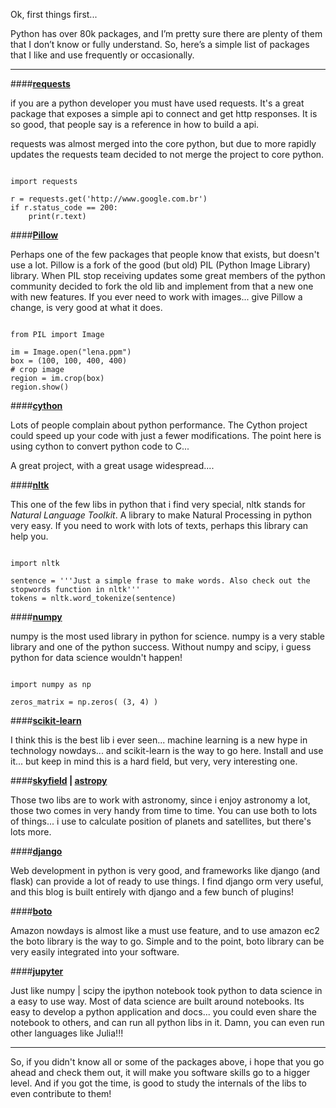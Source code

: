 Ok, first things first...

Python has over 80k packages, and I’m pretty sure there are plenty of them that I don’t know or fully understand. So, here’s a simple list of packages that I like and use frequently or occasionally.

---

####**[requests][1]**

if you are a python developer you must have used requests. It's a great package that exposes a simple api to connect and get http responses.
It is so good, that people say is a reference in how to build a api.

requests was almost merged into the core python, but due to more rapidly updates the requests team decided to not merge the project to core python.

<pre><code class="language-python">
import requests

r = requests.get('http://www.google.com.br')
if r.status_code == 200:
    print(r.text)
</code></pre>

####**[Pillow][2]**

Perhaps one of the few packages that people know that exists, but doesn't use a lot.
Pillow is a fork of the good (but old) PIL (Python Image Library) library. When PIL stop receiving updates some great members of the python community decided to fork the old lib and implement from that a new one with new features.
If you ever need to work with images... give Pillow a change, is very good at what it does.

<pre><code class="language-python">
from PIL import Image

im = Image.open("lena.ppm")
box = (100, 100, 400, 400)
# crop image
region = im.crop(box)
region.show()
</code></pre>

####**[cython][3]**

Lots of people complain about python performance. The Cython project could speed up your code with just a fewer modifications.
The point here is using cython to convert python code to C...

A great project, with a great usage widespread....

####**[nltk][4]**

This one of the few libs in python that i find very special, nltk stands for _Natural Language Toolkit_. A library to make Natural Processing in python very easy.
If you need to work with lots of texts, perhaps this library can help you.

<pre><code class="language-python">
import nltk

sentence = '''Just a simple frase to make words. Also check out the stopwords function in nltk'''
tokens = nltk.word_tokenize(sentence)
</code></pre>

####**[numpy][5]**

numpy is the most used library in python for science.
numpy is a very stable library and one of the python success. Without numpy and scipy, i guess python for data science wouldn't happen!

<pre><code class="language-python">
import numpy as np

zeros_matrix = np.zeros( (3, 4) )
</code></pre>

####**[scikit-learn][6]**

I think this is the best lib i ever seen... machine learning is a new hype in technology nowdays... and scikit-learn is the way to go here.
Install and use it... but keep in mind this is a hard field, but very, very interesting one.

####**[skyfield][7] | [astropy][8]**

Those two libs are to work with astronomy, since i enjoy astronomy a lot, those two comes in very handy from time to time.
You can use both to lots of things... i use to calculate position of planets and satellites, but there's lots more.

####**[django][9]**

Web development in python is very good, and frameworks like django (and flask) can provide a lot of ready to use things.
I find django orm very useful, and this blog is built entirely with django and a few bunch of plugins!

####**[boto][10]**

Amazon nowdays is almost like a must use feature, and to use amazon ec2 the boto library is the way to go. Simple and to the point, boto library can be very easily integrated into your software.

####**[jupyter][11]**

Just like numpy | scipy the ipython notebook took python to data science in a easy to use way. Most of data science are built around notebooks.
Its easy to develop a python application and docs... you could even share the notebook to others, and can run all python libs in it.
Damn, you can even run other languages like Julia!!!

---

So, if you didn't know all or some of the packages above, i hope that you go ahead and check them out, it will make you software skills go to a higger level.
And if you got the time, is good to study the internals of the libs to even contribute to them!

[1]: http://docs.python-requests.org/en/master/
[2]: https://python-pillow.org/
[3]: http://cython.org/
[4]: http://www.nltk.org/
[5]: http://www.numpy.org/
[6]: http://scikit-learn.org
[7]: http://rhodesmill.org/skyfield/
[8]: http://www.astropy.org/
[9]: https://www.djangoproject.com/
[10]: https://github.com/boto/boto3
[11]: https://ipython.org/
